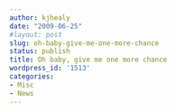 ```yaml
---
author: kjhealy
date: "2009-06-25"
#layout: post
slug: oh-baby-give-me-one-more-chance
status: publish
title: Oh baby, give me one more chance
wordpress_id: '1513'
categories:
- Misc
- News
---
```




